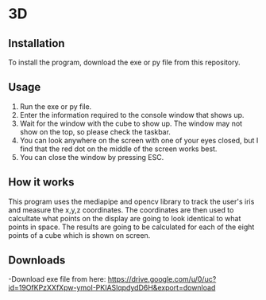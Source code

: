 # 3D
## Installation
To install the program, download the exe or py file from this repository.

## Usage
1. Run the exe or py file.
2. Enter the information required to the console window that shows up.
3. Wait for the window with the cube to show up. The window may not show on the  top, so please check the taskbar.
4. You can look anywhere on the screen with one of your eyes closed, but I find that the red dot on the middle of the screen works best.
5. You can close the window by pressing ESC.

## How it works
This program uses the mediapipe and opencv library to track the user's iris and measure the x,y,z coordinates. The coordinates are then used to calcultate what points on the display are going to look identical to what points in space. The results are going to be calculated for each of the eight points of a cube which is shown on screen.

## Downloads
-Download exe file from here: https://drive.google.com/u/0/uc?id=19OfKPzXXfXpw-ymoI-PKIASlqpdydD6H&export=download
